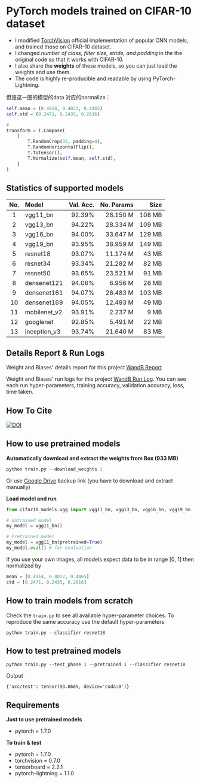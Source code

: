 <!--
 * @Author: Ruijun Deng
 * @Date: 2024-08-24 00:41:29
 * @LastEditTime: 2024-10-25 01:22:59
 * @LastEditors: Ruijun Deng
 * @FilePath: /PP-Split/target_model/models/PyTorch_CIFAR10/README.md
 * @Description: 
-->
# PyTorch models trained on CIFAR-10 dataset
- I modified [TorchVision](https://pytorch.org/docs/stable/torchvision/models.html) official implementation of popular CNN models, and trained those on CIFAR-10 dataset.
- I changed *number of class, filter size, stride, and padding* in the the original code so that it works with CIFAR-10.
- I also share the **weights** of these models, so you can just load the weights and use them.
- The code is highly re-producible and readable by using PyTorch-Lightning.

但是这一圈的模型的data 对应的normalize：
```python
self.mean = (0.4914, 0.4822, 0.4465)
self.std = (0.2471, 0.2435, 0.2616)

# 
transform = T.Compose(
    [
        T.RandomCrop(32, padding=4),
        T.RandomHorizontalFlip(),
        T.ToTensor(),
        T.Normalize(self.mean, self.std),
    ]
)
```

## Statistics of supported models
| No. |     Model    | Val. Acc. | No. Params |   Size |
|:---:|:-------------|----------:|-----------:|-------:|
| 1   | vgg11_bn     |   92.39%  |   28.150 M | 108 MB |
| 2   | vgg13_bn     |   94.22%  |   28.334 M | 109 MB |
| 3   | vgg16_bn     |   94.00%  |   33.647 M | 129 MB |
| 4   | vgg19_bn     |   93.95%  |   38.959 M | 149 MB |
| 5   | resnet18     |   93.07%  |   11.174 M |  43 MB |
| 6   | resnet34     |   93.34%  |   21.282 M |  82 MB |
| 7   | resnet50     |   93.65%  |   23.521 M |  91 MB |
| 8   | densenet121  |   94.06%  |    6.956 M |  28 MB |
| 9   | densenet161  |   94.07%  |   26.483 M | 103 MB |
| 10  | densenet169  |   94.05%  |   12.493 M |  49 MB |
| 11  | mobilenet_v2 |   93.91%  |    2.237 M |   9 MB |
| 12  | googlenet    |   92.85%  |    5.491 M |  22 MB |
| 13  | inception_v3 |   93.74%  |   21.640 M |  83 MB |

## Details Report & Run Logs
Weight and Biases' details report for this project [WandB Report](https://wandb.ai/huyvnphan/cifar10/reports/CIFAR10-Classification-using-PyTorch---VmlldzozOTg0ODQ?accessToken=9m2q1ajhppuziprsq9tlryynvmqbkrbvjdoktrz7o6gtqilmtqbv2r9jjrtb2tqq)

Weight and Biases' run logs for this project [WandB Run Log](https://wandb.ai/huyvnphan/cifar10). You can see each run hyper-parameters, training accuracy, validation accuracy, loss, time taken.

## How To Cite
[![DOI](https://zenodo.org/badge/195914773.svg)](https://zenodo.org/badge/latestdoi/195914773)

## How to use pretrained models

**Automatically download and extract the weights from Box (933 MB)**
```python
python train.py --download_weights 1
```
Or use [Google Drive](https://drive.google.com/file/d/17fmN8eQdLpq2jIMQ_X0IXDPXfI9oVWgq/view?usp=sharing) backup link (you have to download and extract manually)

**Load model and run**
```python
from cifar10_models.vgg import vgg11_bn, vgg13_bn, vgg16_bn, vgg19_bn

# Untrained model
my_model = vgg11_bn()

# Pretrained model
my_model = vgg11_bn(pretrained=True)
my_model.eval() # for evaluation
```

If you use your own images, all models expect data to be in range [0, 1] then normalized by
```python
mean = [0.4914, 0.4822, 0.4465]
std = [0.2471, 0.2435, 0.2616]
```

## How to train models from scratch
Check the `train.py` to see all available hyper-parameter choices.
To reproduce the same accuracy use the default hyper-parameters

`python train.py --classifier resnet18`

## How to test pretrained models
`python train.py --test_phase 1 --pretrained 1 --classifier resnet18`

Output

`{'acc/test': tensor(93.0689, device='cuda:0')}`


## Requirements
**Just to use pretrained models**
- pytorch = 1.7.0

**To train & test**
- pytorch = 1.7.0
- torchvision = 0.7.0
- tensorboard = 2.2.1
- pytorch-lightning = 1.1.0
